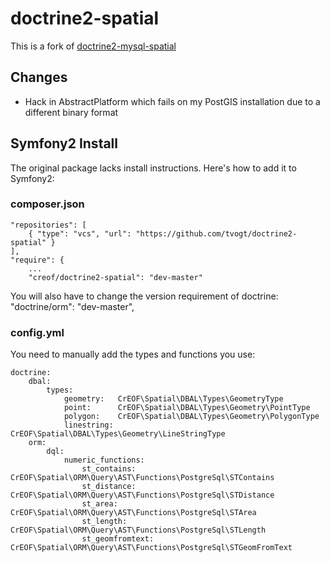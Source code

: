 # doctrine2-spatial

This is a fork of [doctrine2-mysql-spatial](https://github.com/djlambert/doctrine2-spatial)


## Changes
* Hack in AbstractPlatform which fails on my PostGIS installation due to a different binary format


## Symfony2 Install
The original package lacks install instructions. Here's how to add it to Symfony2:


### composer.json
    "repositories": [
        { "type": "vcs", "url": "https://github.com/tvogt/doctrine2-spatial" }
    ],
    "require": {
    	...
        "creof/doctrine2-spatial": "dev-master"

You will also have to change the version requirement of doctrine:
        "doctrine/orm": "dev-master",


### config.yml
You need to manually add the types and functions you use:

	doctrine:
	    dbal:
	        types:
	            geometry:   CrEOF\Spatial\DBAL\Types\GeometryType
	            point:      CrEOF\Spatial\DBAL\Types\Geometry\PointType
	            polygon:    CrEOF\Spatial\DBAL\Types\Geometry\PolygonType
	            linestring: CrEOF\Spatial\DBAL\Types\Geometry\LineStringType
	    orm:
	        dql:
	            numeric_functions:
	                st_contains:        CrEOF\Spatial\ORM\Query\AST\Functions\PostgreSql\STContains
	                st_distance:        CrEOF\Spatial\ORM\Query\AST\Functions\PostgreSql\STDistance
	                st_area:            CrEOF\Spatial\ORM\Query\AST\Functions\PostgreSql\STArea
	                st_length:          CrEOF\Spatial\ORM\Query\AST\Functions\PostgreSql\STLength
	                st_geomfromtext:    CrEOF\Spatial\ORM\Query\AST\Functions\PostgreSql\STGeomFromText
